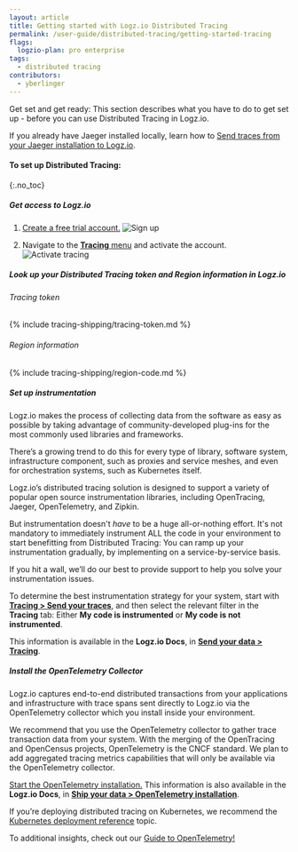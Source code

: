 ```yaml
---
layout: article
title: Getting started with Logz.io Distributed Tracing
permalink: /user-guide/distributed-tracing/getting-started-tracing
flags:
  logzio-plan: pro enterprise
tags:
  - distributed tracing
contributors:
  - yberlinger
---
```

Get set and get ready: This section describes what you have to do to get set up - before you can use Distributed Tracing in Logz.io.

If you already have Jaeger installed locally, learn how to [Send traces from your Jaeger installation to Logz.io](https://deploy-preview-1368--logz-docs.netlify.app/shipping/tracing-sources/jaeger-collector.html).


#### To set up Distributed Tracing: 
{:.no_toc}  

<div class="tasklist">

##### Get access to Logz.io

1. [Create a free trial account.](https://logz.io/freetrial-choose/)
   ![Sign up](https://dytvr9ot2sszz.cloudfront.net/logz-docs/distributed-tracing/trial_signup.png)

2. Navigate to the [**Tracing** menu](https://app.logz.io/#/dashboard/jaeger) and activate the account.
   ![Activate tracing](https://dytvr9ot2sszz.cloudfront.net/logz-docs/distributed-tracing/tracing_activate.png)
   
<!--Step 2 is not accurate or clear -->

##### Look up your Distributed Tracing token and Region information in Logz.io

###### Tracing token
{% include tracing-shipping/tracing-token.md %}

###### Region information
{% include tracing-shipping/region-code.md %}


##### Set up instrumentation

Logz.io makes the process of collecting data from the software as easy as possible by taking advantage of community-developed plug-ins for the most commonly used libraries and frameworks. 

There’s a growing trend to do this for every type of library, software system, infrastructure component, such as proxies and service meshes, and even for orchestration systems, such as Kubernetes itself.

Logz.io’s distributed tracing solution is designed to support a variety of popular open source instrumentation libraries, including OpenTracing, Jaeger, OpenTelemetry, and Zipkin.    

But instrumentation doesn't *have* to be a huge all-or-nothing effort. It's not mandatory to immediately instrument ALL the code in your environment to start benefitting from Distributed Tracing: You can ramp up your instrumentation gradually, by implementing on a service-by-service basis.  

If you hit a wall, we’ll do our best to provide support to help you solve your instrumentation issues. 

To determine the best instrumentation strategy for your system, start with [**Tracing > Send your traces**](https://app.logz.io/#/dashboard/send-your-data?tag=all&collection=tracing-sources&accountIds=true), and then select the relevant filter in the **Tracing** tab: Either **My code is instrumented** or **My code is not instrumented**. 

This information is available in the **Logz.io Docs**, in [**Send your data > Tracing**](https://docs.logz.io/shipping/#tracing-sources).


##### Install the OpenTelemetry Collector

Logz.io captures end-to-end distributed transactions from your applications and infrastructure with trace spans sent directly to Logz.io via the OpenTelemetry collector which you install inside your environment.

We recommend that you use the OpenTelemetry collector to gather trace transaction data from your system. With the merging of the OpenTracing and OpenCensus projects, OpenTelemetry is the CNCF standard. We plan to add aggregated tracing metrics capabilities that will only be available via the OpenTelemetry collector.

[Start the OpenTelemetry installation.](https://app.logz.io/#/dashboard/send-your-data/tracing-sources/opentelemetry) 
This information is also available in the **Logz.io Docs**, in [**Ship your data > OpenTelemetry installation**](https://docs.logz.io/shipping/tracing-sources/opentelemetry.html).

If you’re deploying distributed tracing on Kubernetes, we recommend the [Kubernetes deployment reference](https://docs.logz.io/user-guide/user-guide/distributed-tracing/k8s-deployment) topic.

To additional insights, check out our [Guide to OpenTelemetry!](https://logz.io/learn/opentelemetry-guide/)